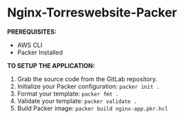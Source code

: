 # Nginx-Torreswebsite-Packer

**PREREQUISITES:**
- AWS CLI
- Packer Installed

**TO SETUP THE APPLICATION:**
1. Grab the source code from the GitLab repository.
1. Initialize your Packer configuration:
`packer init .`
1. Format your template:
`packer fmt .`
1. Validate your template:
`packer validate .`
1. Build Packer image:
`packer build nginx-app.pkr.hcl`